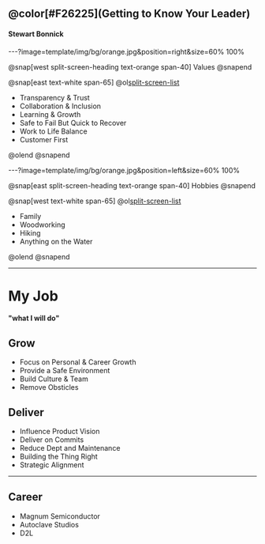 

## @color[#F26225](Getting to Know Your Leader)
#### Stewart Bonnick

---?image=template/img/bg/orange.jpg&position=right&size=60% 100%

@snap[west split-screen-heading text-orange span-40]
Values
@snapend

@snap[east text-white span-65]
@ol[split-screen-list](false)

- Transparency & Trust
- Collaboration & Inclusion
- Learning & Growth
- Safe to Fail But Quick to Recover
- Work to Life Balance
- Customer First

@olend
@snapend

---?image=template/img/bg/orange.jpg&position=left&size=60% 100%

@snap[east split-screen-heading text-orange span-40]
Hobbies
@snapend

@snap[west text-white span-65]
@ol[split-screen-list](false)

- Family
- Woodworking
- Hiking
- Anything on the Water

@olend
@snapend

---

# My Job 
#### "what I will do"

## Grow

- Focus on Personal & Career Growth
- Provide a Safe Environment
- Build Culture & Team
- Remove Obsticles

## Deliver

- Influence Product Vision
- Deliver on Commits
- Reduce Dept and Maintenance
- Building the Thing Right
- Strategic Alignment

---

## Career

- Magnum Semiconductor
- Autoclave Studios
- D2L